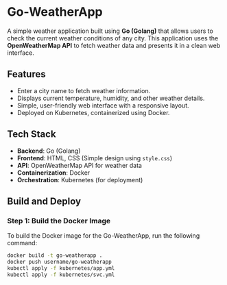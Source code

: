 # Go-WeatherApp

A simple weather application built using **Go (Golang)** that allows users to check the current weather conditions of any city. This application uses the **OpenWeatherMap API** to fetch weather data and presents it in a clean web interface.

## Features

- Enter a city name to fetch weather information.
- Displays current temperature, humidity, and other weather details.
- Simple, user-friendly web interface with a responsive layout.
- Deployed on Kubernetes, containerized using Docker.

## Tech Stack

- **Backend**: Go (Golang)
- **Frontend**: HTML, CSS (Simple design using `style.css`)
- **API**: OpenWeatherMap API for weather data
- **Containerization**: Docker
- **Orchestration**: Kubernetes (for deployment)
  
## Build and Deploy

### Step 1: Build the Docker Image

To build the Docker image for the Go-WeatherApp, run the following command:

```bash
docker build -t go-weatherapp .
docker push username/go-weatherapp
kubectl apply -f kubernetes/app.yml
kubectl apply -f kubernetes/svc.yml


